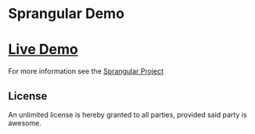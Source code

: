 # Sprangular Demo

# [Live Demo](http://sprangular-demo.herokuapp.com)

For more information see the [Sprangular Project](https://github.com/DynamoMTL/sprangular)

## License

An unlimited license is hereby granted to all parties, provided said party is awesome.
